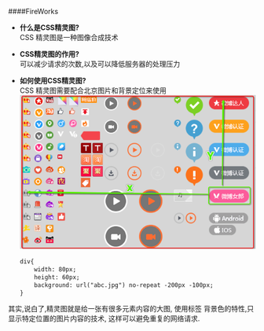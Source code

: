 ####FireWorks 










- **什么是CSS精灵图?**<br>CSS 精灵图是一种图像合成技术

- **CSS精灵图的作用?**<br> 可以减少请求的次数,以及可以降低服务器的处理压力

- **如何使用CSS精灵图?**<br> CSS 精灵图需要配合北京图片和背景定位来使用
![](/assets/Snip20180704_5.png)

    ```
    div{
        width: 80px;
        height: 60px;
        background: url("abc.jpg") no-repeat -200px -100px;
    }
    ```
    
其实,说白了,精灵图就是给一张有很多元素内容的大图, 使用标签 背景色的特性,只显示特定位置的图片内容的技术, 这样可以避免重复的网络请求.







